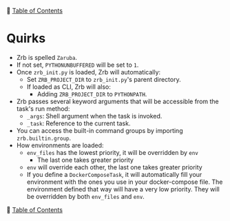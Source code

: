 🔖 [Table of Contents](README.md)

# Quirks

- Zrb is spelled `Zaruba`.
- If not set, `PYTHONUNBUFFERED` will be set to `1`.
- Once `zrb_init.py` is loaded, Zrb will automatically:
    - Set `ZRB_PROJECT_DIR` to `zrb_init.py`'s parent directory.
    - If loaded as CLI, Zrb will also:
        - Adding `ZRB_PROJECT_DIR` to `PYTHONPATH`.
- Zrb passes several keyword arguments that will be accessible from the task's run method:
    - `_args`: Shell argument when the task is invoked.
    - `_task`: Reference to the current task.
- You can access the built-in command groups by importing `zrb.builtin.group`.
- How environments are loaded:
    - `env_files` has the lowest priority, it will be overridden by `env`
        - The last one takes greater priority
    - `env` will override each other, the last one takes greater priority
    - If you define a `DockerComposeTask`, it will automatically fill your environment with the ones you use in your docker-compose file. The environment defined that way will have a very low priority. They will be overridden by both `env_files` and `env`.

🔖 [Table of Contents](README.md)
